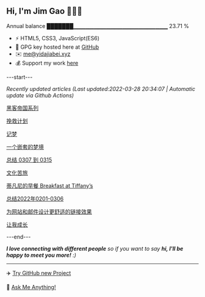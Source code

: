 
<h2>Hi, I'm Jim Gao 👋👨‍💻</h2>

Annual balance    ███████▁▁▁▁▁▁▁▁▁▁▁▁▁▁▁▁▁▁▁▁▁▁▁   23.71 %

- ⚡ HTML5, CSS3, JavaScript(ES6)
- 🔑 GPG key hosted here at [GitHub](https://github.com/tianheg.gpg)
- ✉️ [me@yidajiabei.xyz](mailto:me@yidajiabei.xyz)
- 💰 Support my work [here](https://github.com/tianheg/sponsor)

---start---

*Recently updated articles (Last updated:2022-03-28 20:34:07 | Automatic update via Github Actions)*

[黑客帝国系列](https://www.yidajiabei.xyz/posts/the-matrix/)

[挽救计划](https://www.yidajiabei.xyz/posts/project-hail-mary/)

[记梦](https://www.yidajiabei.xyz/posts/dream-20220323/)

[一个嵌套的梦境](https://www.yidajiabei.xyz/posts/nested-dreamland/)

[总结 0307 到 0315](https://www.yidajiabei.xyz/posts/review-2022-0307-0315/)

[文化苦旅](https://www.yidajiabei.xyz/posts/yuqiuyu-cultural-travails/)

[蒂凡尼的早餐 Breakfast at Tiffany’s](https://www.yidajiabei.xyz/posts/breakfast-at-tiffanys/)

[总结2022年0201-0306](https://www.yidajiabei.xyz/posts/review-2022-0201-0306/)

[为网站和邮件设计更舒适的链接效果](https://www.yidajiabei.xyz/posts/designing-better-links-websites-emails-guideline/)

[让我成长](https://www.yidajiabei.xyz/posts/make-me-grow/)

---end---

<em><b>I love connecting with different people</b> so if you want to say <b>hi, I'll be happy to meet you more!</b> :)</em>

---

✈️ [Try GitHub new Project](https://github.com/users/tianheg/projects/2)

💬 [Ask Me Anything!](https://github.com/tianheg/tianheg/discussions)
